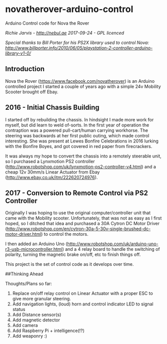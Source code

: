 # novatherover-arduino-control
Arduino Control code for Nova the Rover

*Richie Jarvis - http://nebul.ae*
*2017-09-24 - GPL licenced*

*Special thanks to Bill Porter for his PS2X library used to control Nova: http://www.billporter.info/2010/06/05/playstation-2-controller-arduino-library-v1-0/*

## Introduction
Nova the Rover (https://www.facebook.com/novatherover) is an Arduino controlled project I started a couple of years ago with a simple 24v Mobility Scooter brought off Ebay.  

## 2016 - Initial Chassis Building

I started off by rebuilding the chassis.  In hindsight I made more work for myself, but did learn to weld of-sorts.  In the first year of operation the contraption was a powered pull-cart/human carrying workhorse.  The steering was backwards at her first public outing, which made control interesting.  She was present at Lewes Bonfire Celebrations in 2016 lurking with the Bonfire Boyes, and got covered in red paper from firecrackers.

It was always my hope to convert the chassis into a remotely steerable unit, so I purchased a Lynxmotion PS2 controller (http://www.robotshop.com/uk/lynxmotion-ps2-controller-v4.html) and a cheap 12v 30mm/s Linear Actuator from Ebay (http://www.ebay.co.uk/itm/222620724976).

## 2017 - Conversion to Remote Control via PS2 Controller

Originally I was hoping to use the original computer/controller unit that came with the Mobility scooter.  Unfortunately, that was not as easy as I first hoped, so I ditched that idea and purchased a 30A Cytron DC Motor Driver (http://www.robotshop.com/en/cytron-30a-5-30v-single-brushed-dc-motor-driver.html) to control the motors.

I then added an Arduino Uno (http://www.robotshop.com/uk/arduino-uno-r3-usb-microcontroller.html) and a 4 relay board to handle the switching of polarity, turning the magnetic brake on/off, etc to finish things off.

This project is the set of control code as it develops over time.



##Thinking Ahead

Thoughts/Plans so far:
1. Replace on/off relay control on Linear Actuator with a proper ESC to give more granular steering.
2. Add navigation lights, (loud) horn and control indicator LED to signal status
3. Add Distance sensor(s)
4. Add magnetic detector
5. Add camera
6. Add Raspberry Pi + intelligence(!?)
7. Add weaponry :)
